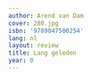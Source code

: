 ```yaml
---
author: Arend van Dam
cover: 280.jpg
isbn: '9789047500254'
lang: nl
layout: review
title: Lang geleden
year: 0
---
```


